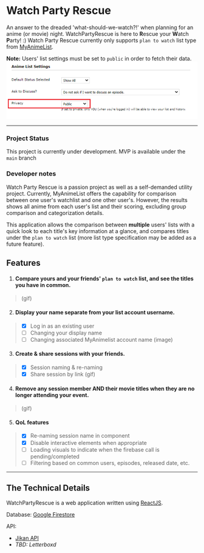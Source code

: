 
# Watch Party Rescue 

An answer to the dreaded 'what-should-we-watch?!' when planning for an anime (or movie) night. WatchPartyRescue is here to **R**escue your **W**atch **P**arty! :)
Watch Party Rescue currently only supports `plan to watch` list type from [MyAnimeList](https://myanimelist.net/).

**Note:** Users' list settings must be set to `public` in order to fetch their data.  
![Public list settings](/documentation/mal_list_public.png)
***
### Project Status
This project is currently under development. MVP is available under the `main` branch

### Developer notes
Watch Party Rescue is a passion project as well as a self-demanded utility project. Currently, MyAnimeList offers the capability for comparison between one user's watchlist and one other user's. However, the results shows all anime from each user's list and their scoring, excluding group comparison and categorization details. 

This application allows the comparison between **multiple** users' lists with a quick look to each title's key information at a glance, and compares titles under the `plan to watch` list (more list type specification may be added as a future feature). 


## Features

1. #### Compare yours and your friends' `plan to watch` list, and see the titles you have in common. 
> (gif)

2. #### Display your name separate from your list account username.
> - [x] Log in as an existing user
> - [ ] Changing your display name
> - [ ] Changing associated MyAnimelist account name 
>  (image)

3. #### Create & share sessions with your friends.
> - [x] Session naming & re-naming
> - [x] Share session by link
>  (gif)

4. #### Remove any session member AND their movie titles when they are no longer attending your event.  
>  (gif)

5. #### QoL features 
> - [x] Re-naming session name in component
> - [x] Disable interactive elements when appropriate 
> - [ ] Loading visuals to indicate when the firebase call is pending/completed
> - [ ] Filtering based on common users, episodes, released date, etc.

***

## The Technical Details

WatchPartyRescue is a web application written using [ReactJS](https://reactjs.org/).

Database: [Google Firestore](https://firebase.google.com/products/firestore)

API: 
- [Jikan API](https://jikan.moe/)
- *TBD: Letterboxd*


